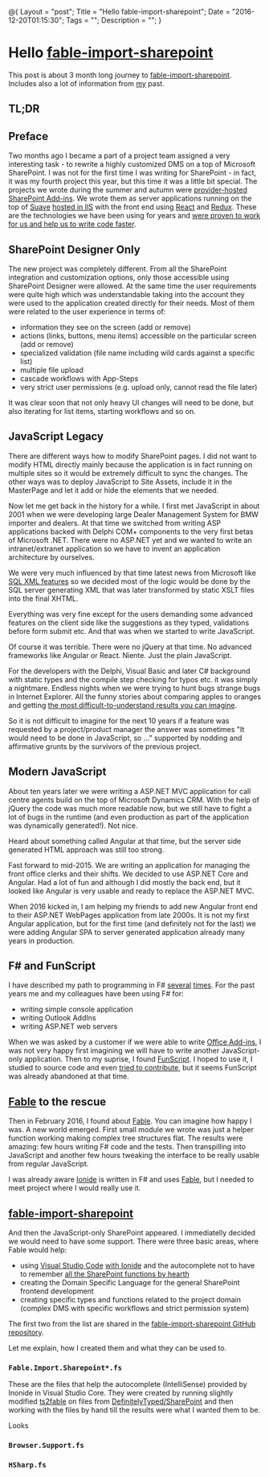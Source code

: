 @{
    Layout = "post";
    Title = "Hello fable-import-sharepoint";
    Date = "2016-12-20T01:15:30";
    Tags = "";
    Description = "";
}

# Hello [fable-import-sharepoint](https://github.com/hsharpsoftware/fable-import-sharepoint)

This post is about 3 month long journey to [fable-import-sharepoint](https://github.com/hsharpsoftware/fable-import-sharepoint). 
Includes also a lot of information from [my](http://david.podhola.net) past.

## TL;DR

## Preface
Two months ago I became a part of a project team assigned a very interesting task - to rewrite a highly customized DMS on a top of Microsoft SharePoint.
I was not for the first time I was writing for SharePoint - in fact, it was my fourth project this year, but this time it was a little bit special.
The projects we wrote during the summer and autumn were [provider-hosted SharePoint Add-ins](https://msdn.microsoft.com/en-us/library/office/fp142381.aspx).
We wrote them as server applications running on the top of [Suave](https://suave.io/) [hosted in IIS](https://blog.vbfox.net/2016/03/31/Suave-in-IIS-hello-world.html) 
with the front end using [React](https://facebook.github.io/react/) and [Redux](http://redux.js.org/).
These are the technologies we have been using for years and [were proven to work for us and help us to write code faster](http://fsharp.org/testimonials/#synctoday-1).

## SharePoint Designer Only
The new project was completely different. From all the SharePoint integration and customization options, only those accessible using SharePoint Designer were allowed.
At the same time the user requirements were quite high which was understandable taking into the account they were used to the application created directly for their needs.
Most of them were related to the user experience in terms of:

* information they see on the screen (add or remove)
* actions (links, buttons, menu items) accessible on the particular screen (add or remove)
* specialized validation (file name including wild cards against a specific list)
* multiple file upload
* cascade workflows with App-Steps
* very strict user permissions (e.g. upload only, cannot read the file later)

It was clear soon that not only heavy UI changes will need to be done, but also iterating for list items, starting workflows and so on.

## JavaScript Legacy
There are different ways how to modify SharePoint pages. I did not want to modify HTML directly mainly because the application 
is in fact running on multiple sites so it would be extremely difficult to sync the changes.
The other ways was to deploy JavaScript to Site Assets, include it in the MasterPage and let it add or hide the elements that we needed.

Now let me get back in the history for a while. I first met JavaScript in about 2001 when we were developing 
large Dealer Management System for BMW importer and dealers. At that time we switched from writing ASP applications backed with Delphi COM+ components to
the very first betas of Microsoft .NET. There were no ASP.NET yet and we wanted to write an intranet/extranet application so we have to invent an application architecture
by ourselves.

We were very much influenced by that time latest news from Microsoft like [SQL XML features](https://msdn.microsoft.com/en-us/library/ms950789.aspx) so we decided
most of the logic would be done by the SQL server generating XML that was later transformed by static XSLT files into the final XHTML.

Everything was very fine except for the users demanding some advanced features on the client side like the suggestions as they typed, validations before form submit etc.
And that was when we started to write JavaScript.

Of course it was terrible. There were no jQuery at that time. No advanced frameworks like Angular or React. Niente. Just the plain JavaScript.

For the developers with the Delphi, Visual Basic and later C# background with static types and the compile step checking for typos etc. it was simply a nightmare. 
Endless nights when we were trying to hunt bugs strange bugs in Internet Explorer. All the funny stories about comparing apples to oranges and getting 
[the most difficult-to-understand results you can imagine](http://charlieharvey.org.uk/page/javascript_the_weird_parts).

So it is not difficult to imagine for the next 10 years if a feature was requested by a project/product manager the answer was sometimes "It would need to be done in 
JavaScript, so ..." supported by nodding and affirmative grunts by the survivors of the previous project.

## Modern JavaScript

About ten years later we were writing a ASP.NET MVC application for call centre agents build on the top of Microsoft Dynamics CRM. With the help of jQuery the code was much more readable
now, but we still have to fight a lot of bugs in the runtime (and even production as part of the application was dynamically generated!). Not nice.

Heard about something called Angular at that time, but the server side generated HTML approach was still too strong.

Fast forward to mid-2015. We are writing an application for managing the front office clerks and their shifts. We decided to use ASP.NET Core and Angular. 
Had a lot of fun and although I did mostly the back end, but it looked like Angular is very usable and ready to replace the ASP.NET MVC.

When 2016 kicked in, I am helping my friends to add new Angular front end to their ASP.NET WebPages application from late 2000s. It is not my first Angular application, but for the first time
(and definitely not for the last) we were adding Angular SPA to server generated application already many years in production.

## F# and FunScript

I have described my path to programming in F# [several](https://github.com/fsharping/Docs/tree/master/004-FSharp%20v%20praxi) 
[times](http://fsharp.org/testimonials/#synctoday-1).
For the past years me and my colleagues have been using F# for:

- writing simple console application
- writing Outlook AddIns
- writing ASP.NET web servers

When we was asked by a customer if we were able to write [Office Add-ins](https://dev.office.com/docs/add-ins/overview/office-add-ins), I was not very happy first
imagining we will have to write another JavaScript-only application.
Then to my suprise, I found [FunScript](http://funscript.info/). I hoped to use it, I studied to source code and even [tried to contribute](https://github.com/ZachBray/FunScript/pull/204), 
but it seems FunScript was already abandoned at that time.

## [Fable](http://fable.io/) to the rescue

Then in February 2016, I found about [Fable](http://fable.io/). You can imagine how happy I was. A new world emerged.
First small module we wrote was just a helper function working making complex tree structures flat. The results were amazing: 
few hours writing F# code and the tests. Then transpilling into JavaScript and another few hours tweaking 
the interface to be really usable from regular JavaScript.

I was already aware [Ionide](http://ionide.io/) is written in F# and uses [Fable](http://fable.io/), but I needed to meet project where I would really use it.

## [fable-import-sharepoint](https://github.com/hsharpsoftware/fable-import-sharepoint)
And then the JavaScript-only SharePoint appeared. I immediatelly decided we would need to have some support. 
There were three basic areas, where Fable would help:

- using [Visual Studio Code](https://code.visualstudio.com/) [with Ionide](https://docs.microsoft.com/en-us/dotnet/articles/fsharp/tutorials/getting-started/getting-started-vscode) 
and the autocomplete not to have to remember [all the SharePoint functions by hearth](https://msdn.microsoft.com/en-us/library/office/jj163201.aspx)
- creating the Domain Specific Language for the general SharePoint frontend development
- creating specific types and functions related to the project domain (complex DMS with specific workflows and strict permission system)

The first two from the list are shared in the [fable-import-sharepoint GitHub repository](https://github.com/hsharpsoftware/fable-import-sharepoint).

Let me explain, how I created them and what they can be used to.

### `Fable.Import.Sharepoint*.fs`
These are the files that help the autocomplete (IntelliSense) provided by Inonide in Visual Studio Core.
They were created by running slightly modified [ts2fable](https://github.com/fable-compiler/Fable/tree/master/src/ts2fable) 
on files from [DefinitelyTyped/SharePoint](https://github.com/DefinitelyTyped/DefinitelyTyped/blob/4869992bc079b88280b9ff91213528904109e8ae/sharepoint/index.d.ts)
and then 
working with the files by hand till the results were what I wanted them to be.

Looks 

### `Browser.Support.fs`

### `HSharp.fs`
